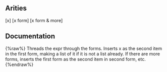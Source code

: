 ## Arities
[x]
[x form]
[x form & more]

## Documentation
{%raw%}
Threads the expr through the forms. Inserts x as the
  second item in the first form, making a list of it if it is not a
  list already. If there are more forms, inserts the first form as the
  second item in second form, etc.
{%endraw%}
